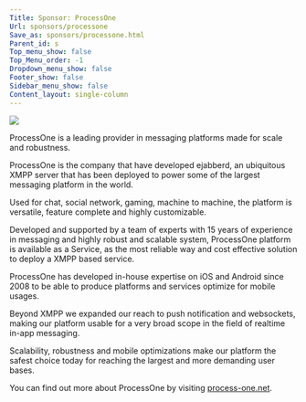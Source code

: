 ```yaml
---
Title: Sponsor: ProcessOne
Url: sponsors/processone
Save_as: sponsors/processone.html
Parent_id: s
Top_menu_show: false
Top_Menu_order: -1
Dropdown_menu_show: false
Footer_show: false
Sidebar_menu_show: false
Content_layout: single-column
---
```


![](/images/logos/process-one.png)

ProcessOne is a leading provider in messaging platforms made for scale and robustness.

ProcessOne is the company that have developed ejabberd, an ubiquitous XMPP server that has been deployed to power some of the largest messaging platform in the world.

Used for chat, social network, gaming, machine to machine, the platform is versatile, feature complete and highly customizable.

Developed and supported by a team of experts with 15 years of experience in messaging and highly robust and scalable system, ProcessOne platform is available as a Service, as the most reliable way and cost effective solution to deploy a XMPP based service.

ProcessOne has developed in-house expertise on iOS and Android since 2008 to be able to produce platforms and services optimize for mobile usages.

Beyond XMPP we expanded our reach to push notification and websockets, making our platform usable for a very broad scope in the field of realtime in-app messaging.

Scalability, robustness and mobile optimizations make our platform the safest choice today for reaching the largest and more demanding user bases.

You can find out more about ProcessOne by visiting [process-one.net](https://www.process-one.net/).

